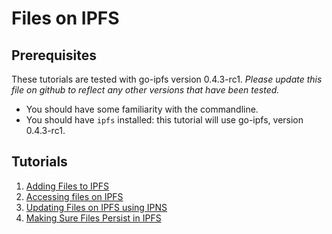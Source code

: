 # Files on IPFS

## Prerequisites
These tutorials are tested with go-ipfs version 0.4.3-rc1. _Please update this file on github to reflect any other versions that have been tested._

- You should have some familiarity with the commandline.
- You should have `ipfs` installed: this tutorial will use go-ipfs, version 0.4.3-rc1.

## Tutorials

1. [Adding Files to IPFS](/files-on-ipfs/1-add-files/README.md)
2. [Accessing files on IPFS](/files-on-ipfs/2-access-files/README.md)
3. [Updating Files on IPFS using IPNS](/files-on-ipfs/3-update-files/README.md)
4. [Making Sure Files Persist in IPFS](/files-on-ipfs/4-pin-files/README.md)
